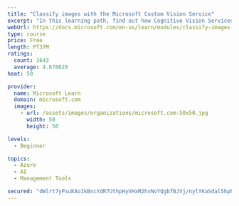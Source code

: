```yaml
---
title: "Classify images with the Microsoft Custom Vision Service"
excerpt: "In this learning path, find out how Cognitive Vision Services detects faces, tags and classifies images, and identifies objects."
webUrl: https://docs.microsoft.com/en-us/learn/modules/classify-images-with-custom-vision-service/
type: course
price: Free
length: PT37M
ratings:
  count: 1643
  average: 4.678028
heat: 50

provider:
  name: Microsoft Learn
  domain: microsoft.com
  images:
    - url: /assets/images/organizations/microsoft.com-50x50.jpg
      width: 50
      height: 50

levels:
  - Beginner

topics:
  - Azure
  - AI
  - Management Tools

secured: "dWlrt7yPsuKAoIkBncYdR7UthpHyVHxM2hvNvYQgbfBJVj/nylYKaSdal5hph/E203yOvzbbmBRTn04TZImDyno/JhdpVwMCJQwtnSJw8VWKYQI4X8/A01cZNMwnWnmYImNprvphBY30dvmXUPVhwVNiQMraoOihQiEEEH/E4jiv3mZVBT6Y6ONb6pCF7REj0n171cv2HerAmL24vYc4n5SdoObt9mzlWfplTIeorzdCNtthEwmXM065E6kv6HfD0QaqaXXtDCaZrsL6qlxvTV8asaVz9i0YsupHVpIxvmQ294fzNA3tviO0m8Or0f7+MXlySOedtqKrDztQ0mvilxA6rPQhauAe/f8TpTWEOVJO2M21yNz3/NPM8R1Ok8rCvFKD4Jk10bkD/bAlPUVD96stsl0JoycJfaFn2AGidWk=;qZiXa0nyiuEoSx65/AKB2w=="
---
```


